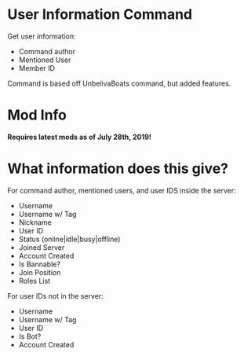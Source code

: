 # User Information Command
Get user information:
- Command author
- Mentioned User
- Member ID

Command is based off UnbelivaBoats command, but added features.

# Mod Info
**Requires latest mods as of July 28th, 2019!**

# What information does this give?
For command author, mentioned users, and user IDS inside the server:
- Username
- Username w/ Tag
- Nickname
- User ID
- Status (online|idle|busy|offline)
- Joined Server
- Account Created
- Is Bannable?
- Join Position
- Roles List

For user IDs not in the server:
- Username
- Username w/ Tag
- User ID
- Is Bot?
- Account Created